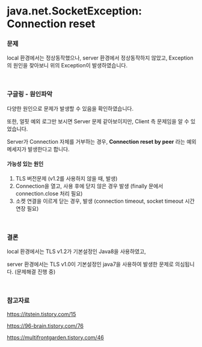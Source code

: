 # java.net.SocketException: Connection reset

### 문제

local 환경에서는 정상동작했으나, server 환경에서 정상동작하지 않았고, Exception의 원인을 찾아보니 위의 Exception이 발생하였습니다.

<br>

### 구글링 - 원인파악

다양한 원인으로 문제가 발생할 수 있음을 확인하였습니다.

또한, 얼핏 예외 로그만 보시면 Server 문제 같아보이지만, Client 측 문제임을 알 수 있었습니다.

Server가 Connection 자체를 거부하는 경우, **Connection reset by peer** 라는 예외 메세지가 발생한다고 합니다.

#### 가능성 있는 원인

1. TLS 버전문제 (v1.2를 사용하지 않을 때, 발생)
2. Connection을 열고, 사용 후에 닫지 않은 경우 발생 (finally 문에서 connection.close 처리 필요)
3. 소켓 연결을 이르게 닫는 경우, 발생 (connection timeout, socket timeout 시간 연장 필요)

<br>

### 결론

local 환경에서는 TLS v1.2가 기본설정인 Java8을 사용하였고,

server 환경에서는 TLS v1.0이 기본설정인 java7을 사용하여 발생한 문제로 의심됩니다. (문제해결 진행 중)

<br>

### 참고자료

https://itstein.tistory.com/15

https://96-brain.tistory.com/76

https://multifrontgarden.tistory.com/46
